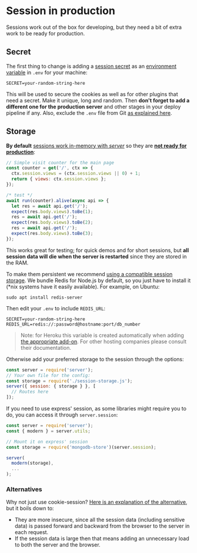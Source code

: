 # Session in production

Sessions work out of the box for developing, but they need a bit of extra work to be ready for production.

## Secret

The first thing to change is adding a [session secret](https://martinfowler.com/articles/session-secret.html) as an [environment variable](/documentation/options/#environment) in `.env` for your machine:

```
SECRET=your-random-string-here
```

This will be used to secure the cookies as well as for other plugins that need a secret. Make it unique, long and random. Then **don't forget to add a different one for the production server** and other stages in your deploy pipeline if any. Also, exclude the `.env` file from Git [as explained here](http://localhost:3000/documentation/options/#environment).


## Storage

**By default** [sessions work in-memory with *server*](https://github.com/expressjs/session) so they are [**not ready for production**](https://github.com/expressjs/session/pull/220):

```js
// Simple visit counter for the main page
const counter = get('/', ctx => {
  ctx.session.views = (ctx.session.views || 0) + 1;
  return { views: ctx.session.views };
});

/* test */
await run(counter).alive(async api => {
  let res = await api.get('/');
  expect(res.body.views).toBe(1);
  res = await api.get('/');
  expect(res.body.views).toBe(2);
  res = await api.get('/');
  expect(res.body.views).toBe(3);
});
```

This works great for testing; for quick demos and for short sessions, but **all session data will die when the server is restarted** since they are stored in the RAM.

To make them persistent we recommend [using a compatible session storage](https://github.com/expressjs/session#compatible-session-stores). We bundle Redis for Node.js by default, so you just have to install it (\*nix systems have it easily available). For example, on Ubuntu:

```
sudo apt install redis-server
```

Then edit your `.env` to include `REDIS_URL`:

```
SECRET=your-random-string-here
REDIS_URL=redis://:password@hostname:port/db_number
```

> Note: for Heroku this variable is created automatically when adding [the appropriate add-on](https://devcenter.heroku.com/articles/heroku-redis). For other hosting companies please consult their documentation.

Otherwise add your preferred storage to the session through the options:

```js
const server = require('server');
// Your own file for the config:
const storage = require('./session-storage.js');
server({ session: { storage } }, [
  // Routes here
]);
```

If you need to use express' session, as some libraries might require you to do, you can access it through `server.session`:

```js
const server = require('server');
const { modern } = server.utils;

// Mount it on express' session
const storage = require('mongodb-store')(server.session);

server(
  modern(storage),
  ...
);
```


### Alternatives

Why not just use cookie-session? [Here is an explanation of the alternative](http://stackoverflow.com/a/15745086/938236), but it boils down to:

- They are more insecure, since all the session data (including sensitive data) is passed forward and backward from the browser to the server in each request.
- If the session data is large then that means adding an unnecessary load to both the server and the browser.
